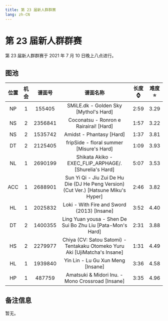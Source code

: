 ```yaml
---
title: 第 23 届新人群群赛
lang: zh-CN
---
```


# 第 23 届新人群群赛

第 23 届新人群群赛于 2021 年 7 月 10 日晚上八点进行。

## 图池

| 位置 | 机会 | 谱面号 | 谱面名称 | 长度⌚️ | 难度⭐️ |
| :-: | :-: | :-: | :-: | :-: | :-: |
| NP | 1 | 155405 | SMiLE.dk - Golden Sky [Mythol's Hard] | 2:59 | 3.29 |
| NS | 2 | 2356841 | Coconatsu - Ronron e Rairairai! [Hard] | 1:57 | 3.22 |
| NS | 2 | 1535742 | Amidst - Phantasy [Hard] | 1:37 | 3.81 |
| DT | 2 | 2125405 | fripSide - floral summer [Misure's Hard] | 1:09 | 3.93 |
| NL | 1 | 2690199 | Shikata Akiko - EXEC_FLIP_ARPHAGE/. [Shurelia's Hard] | 5:07 | 3.53 |
| ACC | 1 | 2688901 | Sun Yi Qi - Jiu Zui De Hu Die (DJ He Peng Version) (Cut Ver.) [Hatsune Miku's Hyper] | 2:46 | 3.82 |
| HL | 1 | 2025832 | Loki - With Fire and Sword (2013) [Insane] | 3:52 | 4.40 |
| DT | 2 | 1400355 | Ling Yuan yousa - Shen De Sui Bo Zhu Liu [Pata-Mon's Hard] | 2:31 | 3.88 |
| HS | 2 | 2279977 | Chiya (CV: Satou Satomi) - Tentakaku Otomeko Yuru Aki [UjiMatcha's Insane] | 1:31 | 4.49 |
| HL | 1 | 1939840 | Yin Lin - Lu Gu Xun Meng [Insane] | 3:36 | 4.58 |
| HP | 1 | 487759 | Amatsuki & Midori Inu. - Mono Crossroad [Insane] | 3:35 | 4.96 |

## 备注信息

暂无。
